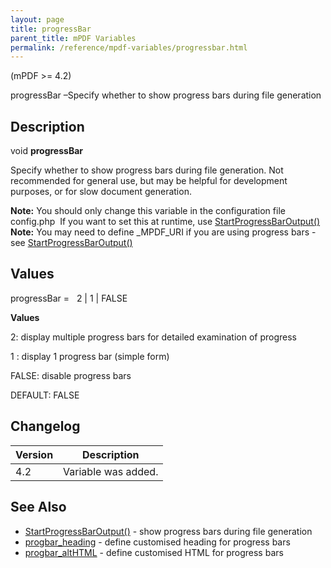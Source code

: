 ```yaml
---
layout: page
title: progressBar
parent_title: mPDF Variables
permalink: /reference/mpdf-variables/progressbar.html
---
```


<div id="bpmbook" class="bpmbook" style="direction:ltr;">
<div class="topic_user_field">
<div id="U0">
<p>(mPDF &gt;= 4.2)</p>
<p>progressBar –Specify whether to show progress bars during file generation</p>
<h2>Description</h2>

<div class="alert alert-info" role="alert">void <b>progressBar</b></div>
<p>Specify whether to show progress bars during file generation. Not recommended for general use, but may be helpful for development purposes, or for slow document generation.</p>

<div class="alert alert-info" role="alert"><b>Note:</b> You should only change this variable in the configuration file <span class="filename">config.php</span>&nbsp; If you want to set this at runtime, use <a href="/reference/mpdf-functions/startprogressbaroutput.html">StartProgressBarOutput()</a></div>

<div class="alert alert-info" role="alert"><b>Note:</b> You may need to define _MPDF_URI if you are using progress bars - see <a href="/reference/mpdf-functions/startprogressbaroutput.html">StartProgressBarOutput()</a></div>
<h2>Values</h2>
<p class="manual_param_dt"><span class="parameter">progressBar</span> =&nbsp;&nbsp;<span class="smallblock"> </span>2 | 1 | <span class="smallblock">FALSE</span></p>
<p class="manual_param_dd"><b>Values</b>

2: display multiple progress bars for detailed examination of progress

1 : display 1 progress bar (simple form)

<span class="smallblock">FALSE</span>: disable progress bars

<span class="smallblock">DEFAULT</span>: <span class="smallblock">FALSE</span></p>
<h2>Changelog</h2>
<table class="bpmTopic"> <thead>
<tr> <th>Version</th><th>Description</th> </tr>
</thead> <tbody>
<tr>
<td>4.2</td>
<td>Variable was added.</td>
</tr>
</tbody> </table>
<h2>See Also</h2>
<ul>
<li class="manual_boxlist"><a href="/reference/mpdf-functions/startprogressbaroutput.html">StartProgressBarOutput()</a> - show progress bars during file generation</li>
<li class="manual_boxlist"><a href="/reference/mpdf-variables/progbar-heading.html">progbar_heading</a> - define customised heading for progress bars</li>
<li class="manual_boxlist"><a href="/reference/mpdf-variables/progbar-althtml.html">progbar_altHTML</a> - define customised HTML for progress bars</li>
</ul>
<p>&nbsp;</p>
</div>
</div>

